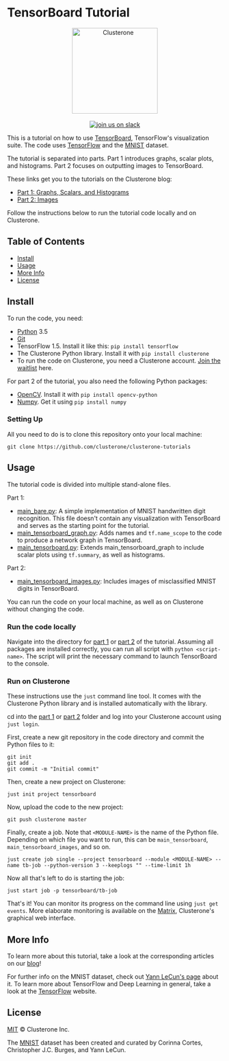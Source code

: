 # TensorBoard Tutorial

<p align="center">
<img src="../co_logo.png" alt="Clusterone" width="200">
<br>
<br>
<a href="https://slackin-altdyjrdgq.now.sh"><img src="https://slackin-altdyjrdgq.now.sh/badge.svg" alt="join us on slack"></a>
</p>

This is a tutorial on how to use [TensorBoard](https://github.com/tensorflow/tensorboard), TensorFlow's visualization suite. The code uses [TensorFlow](https://tensorflow.org) and the [MNIST](http://yann.lecun.com/exdb/mnist/) dataset.

The tutorial is separated into parts. Part 1 introduces graphs, scalar plots, and histograms. Part 2 focuses on outputting images to TensorBoard.

These links get you to the tutorials on the Clusterone blog:

- [Part 1: Graphs, Scalars, and Histograms](https://clusterone.com/blog/2018/04/25/guide-tensorboard-graph-scalar-histogram/)
- [Part 2: Images](https://clusterone.com/blog/2018/04/30/guide-effectively-using-tensorboard-part-2-images/)

Follow the instructions below to run the tutorial code locally and on Clusterone. 

## Table of Contents

- [Install](#install)
- [Usage](#usage)
- [More Info](#more-info)
- [License](#license)

## Install

To run the code, you need:

- [Python](https://python.org/) 3.5
- [Git](https://git-scm.com/)
- TensorFlow 1.5. Install it like this: `pip install tensorflow`
- The Clusterone Python library. Install it with `pip install clusterone`
- To run the code on Clusterone, you need a Clusterone account. [Join the waitlist](https://clusterone.com/join-waitlist/) here.

For part 2 of the tutorial, you also need the following Python packages:
- [OpenCV](https://opencv.org/). Install it with `pip install opencv-python`
- [Numpy](http://www.numpy.org/). Get it using `pip install numpy`

### Setting Up

All you need to do is to clone this repository onto your local machine:

```shell
git clone https://github.com/clusterone/clusterone-tutorials
```

## Usage

The tutorial code is divided into multiple stand-alone files.

Part 1:

- [main_bare.py](code/part_1/main_bare.py): A simple implementation of MNIST handwritten digit recognition. This file doesn't contain any visualization with TensorBoard and serves as the starting point for the tutorial.
- [main_tensorboard_graph.py](code/part_1/main_tensorboard_graph.py): Adds names and `tf.name_scope` to the code to produce a network graph in TensorBoard.
- [main_tensorboard.py](code/part_1/main_tensorboard.py): Extends main_tensorboard_graph to include scalar plots using `tf.summary`, as well as histograms.

Part 2:

- [main_tensorboard_images.py](code/part_2/main_tensorboard_images.py): Includes images of misclassified MNIST digits in TensorBoard.

You can run the code on your local machine, as well as on Clusterone without changing the code.

### Run the code locally

Navigate into the directory for [part 1](code/part_1/) or [part 2](code/part_2/) of the tutorial. Assuming all packages are installed correctly, you can run all script with `python <script-name>`. The script will print the necessary command to launch TensorBoard to the console.

### Run on Clusterone

These instructions use the `just` command line tool. It comes with the Clusterone Python library and is installed automatically with the library.

cd into the [part 1](code/part_1/) or [part 2](code/part_2) folder and log into your Clusterone account using `just login`.

First, create a new git repository in the code directory and commit the Python files to it:

```shell
git init
git add .
git commit -m "Initial commit"
```

Then, create a new project on Clusterone:

```shell
just init project tensorboard
```

Now, upload the code to the new project:

```shell
git push clusterone master
```

Finally, create a job. Note that `<MODULE-NAME>` is the name of the Python file. Depending on which file you want to run, this can be `main_tensorboard`, `main_tensorboard_images`, and so on.

```shell
just create job single --project tensorboard --module <MODULE-NAME> --name tb-job --python-version 3 --keeplogs "" --time-limit 1h
```

Now all that's left to do is starting the job:

```shell
just start job -p tensorboard/tb-job
```

That's it! You can monitor its progress on the command line using `just get events`. More elaborate monitoring is available on the [Matrix](https://clusterone.com/matrix), Clusterone's graphical web interface.

## More Info

To learn more about this tutorial, take a look at the corresponding articles on our [blog](https://clusterone.com/blog/tutorials/)!

For further info on the MNIST dataset, check out [Yann LeCun's page](http://yann.lecun.com/exdb/mnist/) about it. To learn more about TensorFlow and Deep Learning in general, take a look at the [TensorFlow](https://tensorflow.org) website.

## License

[MIT](LICENSE) © Clusterone Inc.

The [MNIST](http://yann.lecun.com/exdb/mnist/) dataset has been created and curated by Corinna Cortes, Christopher J.C. Burges, and Yann LeCun.
